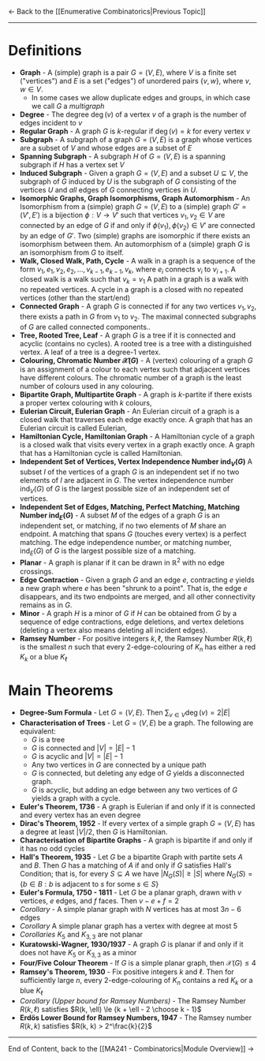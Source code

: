 ← Back to the [[Enumerative Combinatorics|Previous Topic]]
- - -
# Definitions 

- **Graph** - A (simple) graph is a pair $G = (V, E)$, where $V$ is a finite set ("vertices") and $E$ is a set ("edges") of unordered pairs $\{v, w\}$, where $v, w \in V$.
	- In some cases we allow duplicate edges and groups, in which case we call $G$ a *multigraph*
- **Degree** - The degree $\deg (v)$ of a vertex $v$ of a graph is the number of edges incident to $v$
- **Regular Graph** - A graph $G$ is $k$-regular if $\deg (v) = k$ for every vertex $v$
- **Subgraph** - A subgraph of a graph $G = (V, E)$ is a graph whose vertices are a subset of $V$ and whose edges are a subset of $E$
- **Spanning Subgraph** - A subgraph $H$ of $G = (V, E)$ is a spanning subgraph if $H$ has a vertex set $V$
- **Induced Subgraph** - Given a graph $G = (V, E)$ and a subset $U \subseteq V$, the subgraph of $G$ induced by $U$ is the subgraph of $G$ consisting of the vertices $U$ and *all* edges of $G$ connecting vertices in $U$. 
- **Isomorphic Graphs, Graph Isomorphisms, Graph Automorphism** - An Isomorphism from a (simple) graph $G = (V, E)$ to a (simple) graph $G' = (V', E')$ is a bijection $\phi : V \to V'$ such that vertices $v_1, v_2 \in V$ are connected by an edge of $G$ if and only if $\phi(v_1), \phi(v_2) \in V'$ are connected by an edge of $G'$. Two (simple) graphs are isomorphic if there exists an isomorphism between them. An automorphism of a (simple) graph $G$ is an isomorphism from $G$ to itself.
- **Walk, Closed Walk, Path, Cycle** - A walk in a graph is a sequence of the form $v_1, e_1, v_2, e_2,...,v_{k - 1}, e_{k-1}, v_k$, where $e_i$ connects $v_i$ to $v_{i + 1}$. A closed walk is a walk such that $v _ k = v _ 1$ A path in a graph is a walk with no repeated vertices. A cycle in a graph is a closed with no repeated vertices (other than the start/end)
- **Connected Graph** - A graph $G$ is connected if for any two vertices $v_1, v_2$, there exists a path in $G$ from $v_1$ to $v_2$. The maximal connected subgraphs of $G$ are called connected components.. 
- **Tree, Rooted Tree, Leaf** - A graph $G$ is a tree if it is connected and acyclic (contains no cycles). A rooted tree is a tree with a distinguished vertex. A leaf of a tree is a degree-1 vertex. 
- **Colouring, Chromatic Number $\mathcal{X}(G)$** - A (vertex) colouring of a graph $G$ is an assignment of a colour to each vertex such that adjacent vertices have different colours. The chromatic number of a graph is the least number of colours used in any colouring. 
- **Bipartite Graph, Multipartite Graph** - A graph is $k$-partite if there exists a proper vertex colouring with $k$ colours, 
- **Eulerian Circuit, Eulerian Graph** - An Eulerian circuit of a graph is a closed walk that traverses each edge exactly once. A graph that has an Eulerian circuit is called Eulerian, 
- **Hamiltonian Cycle, Hamiltonian Graph** - A Hamiltonian cycle of a graph is a closed walk that visits every vertex in a graph exactly once. A graph that has a Hamiltonian cycle is called Hamiltonian. 
- **Independent Set of Vertices, Vertex Independence Number $\operatorname{ind}_V(G)$** A subset $I$ of the vertices of a graph $G$ is an independent set if no two elements of $I$ are adjacent in $G$. The vertex independence number $\operatorname{ind}_V(G)$ of $G$ is the largest possible size of an independent set of vertices. 
- **Independent Set of Edges, Matching, Perfect Matching, Matching Number $\operatorname{ind}_E(G)$** - A subset $M$ of the edges of a graph $G$ is an independent set, or matching, if no two elements of $M$ share an endpoint. A matching that spans $G$ (touches every vertex) is a perfect matching. The edge independence number, or matching number, $\operatorname{ind}_E(G)$ of $G$ is the largest possible size of a matching. 
- **Planar** - A graph is planar if it can be drawn in $\mathbb{R}^2$ with no edge crossings. 
- **Edge Contraction** - Given a graph $G$ and an edge $e$, contracting $e$ yields a new graph where $e$ has been "shrunk to a point". That is, the edge $e$ disappears, and its two endpoints are merged, and all other connectivity remains as in $G$. 
- **Minor** - A graph $H$ is a minor of $G$ if $H$ can be obtained from $G$ by a sequence of edge contractions, edge deletions, and vertex deletions (deleting a vertex also means deleting all incident edges). 
- **Ramsey Number** - For positive integers $k, \ell$, the Ramsey Number $R(k, \ell)$ is the smallest $n$ such that every 2-edge-colouring of $K_n$ has either a red $K_k$ or a blue $K_\ell$

# Main Theorems 
- **Degree-Sum Formula** - Let $G = (V, E)$. Then $\sum_{v \in V} \deg(v) = 2|E|$
- **Characterisation of Trees** - Let $G = (V, E)$ be a graph. The following are equivalent:
	- $G$ is a tree
	- $G$ is connected and $|V| = |E| - 1$
	- $G$ is acyclic and $|V| = |E|-1$
	- Any two vertices in $G$ are connected by a unique path 
	- $G$ is connected, but deleting any edge of $G$ yields a disconnected graph. 
	- $G$ is acyclic, but adding an edge between any two vertices of $G$ yields a graph with a cycle.
- **Euler's Theorem, 1736** - A graph is Eulerian if and only if it is connected and every vertex has an even degree
- **Dirac's Theorem, 1952** - If every vertex of a simple graph $G = (V, E)$ has a degree at least $|V| / 2$, then $G$ is Hamiltonian. 
- **Characterisation of Bipartite Graphs** - A graph is bipartite if and only if it has no odd cycles
- **Hall's Theorem, 1935** - Let $G$ be a bipartite Graph with partite sets $A$ and $B$. Then $G$ has a matching of $A$ if and only if $G$ satisfies Hall's Condition; that is, for every $S \subseteq A$ we have $|N_G(S)| \ge |S|$ where $N_G(S) = \{b \in B: b \text{ is adjacent to } s \text{ for some } s \in S\}$
- **Euler's Formula, 1750 - 1811** - Let $G$ be a planar graph, drawn with $v$ vertices, $e$ edges, and $f$ faces. Then $v - e + f = 2$
- *Corollary* - A simple planar graph with $N$ vertices has at most $3n - 6$ edges 
- *Corollary* A simple planar graph has a vertex with degree at most 5
- *Corollaries* $K_5$ and $K_{3, 3}$ are not planar
- **Kuratowski-Wagner, 1930/1937** - A graph $G$ is planar if and only if it does not have $K_5$ or $K_{3, 3}$ as a minor
- **Four/Five Colour Theorem** - If $G$ is a simple planar graph, then $\mathcal{X}(G) \le 4$
- **Ramsey's Theorem, 1930** - Fix positive integers $k$ and $\ell$. Then for sufficiently large $n$, every 2-edge-colouring of $K_n$ contains a red $K_k$ or a blue $K_\ell$ 
- *Corollary (Upper bound for Ramsey Numbers)* - The Ramsey Number $R(k, \ell)$ satisfies $R(k, \ell) \le {k + \ell - 2 \choose k - 1}$
- **Erdös Lower Bound for Ramsey Numbers, 1947** - The Ramsey number $R(k, k)$ satisfies $R(k, k) > 2^\frac{k}{2}$

- - - 
End of Content, back to the [[MA241 - Combinatorics|Module Overview]] →